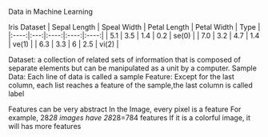 Data in Machine Learning

Iris Dataset
| Sepal Length | Speal Width | Petal Length | Petal Width | Type |
|:----:|:---:|:----:|:----:|:----:|
| 5.1 | 3.5 | 1.4 | 0.2 | se(0) |
| 7.0 | 3.2 | 4.7 | 1.4 | ve(1) |
| 6.3 | 3.3 | 6 | 2.5 | vi(2) |

Dataset:
a collection of related sets of information that is composed of separate elements but can be manipulated as a unit by a computer.
Sample Data:
Each line of data is called a sample
Feature:
Except for the last column, each list reaches a feature of the sample,the last column is called label

Features can be very abstract
In the Image, every pixel is a feature
For example, 28*28 images have 28*28=784 features
If it is a colorful image, it will has more features